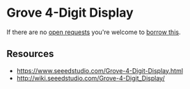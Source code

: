 # Grove 4-Digit Display
If there are no [open requests](../../../../issues?q=is%3Aissue+is%3Aopen+%22Grove+4-Digit+Display%22+in%3Atitle) you're welcome to [borrow this](../../../../issues/new?title=Borrow+request+for+Grove+4-Digit+Display&body=1+piece+of+%5Bthis%5D%28..%2Fblob%2Fmain%2F.%2FHardware%2FDisplays%2FGrove_4-Digit_Display.md%29+for+~2+weeks.).

## Resources
- https://www.seeedstudio.com/Grove-4-Digit-Display.html
- http://wiki.seeedstudio.com/Grove-4-Digit_Display/
